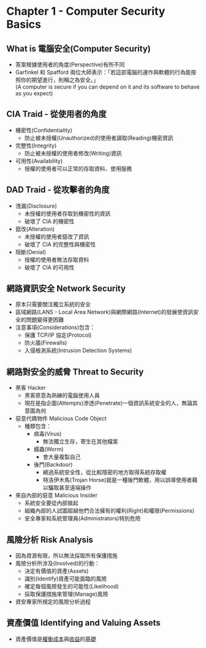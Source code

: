 # Chapter 1 - Computer Security Basics

## What is 電腦安全(Computer Security)

+ 答案根據使用者的角度(Perspective)有所不同
+ Garfinkel 和 Spafford 兩位大師表示：「若這部電腦的運作與軟體的行為能按照你的期望進行，則稱之為安全。」  
(A computer is secure if you can depend on it and its software to behave as you expect)

## CIA Traid - 從使用者的角度
+ 機密性(Confidentiality)
	+ 防止被未授權(Unauthorized)的使用者讀取(Reading)機密資訊
+ 完整性(Integrity)
	+ 防止被未授權的使用者修改(Writing)資訊
+ 可用性(Availability)
	+ 授權的使用者可以正常的存取資料、使用服務

## DAD Traid - 從攻擊者的角度
+ 洩漏(Disclosure)
	+ 未授權的使用者存取到機密性的資訊
	+ 破壞了 CIA 的機密性
+ 竄改(Alteration)
	+ 未授權的使用者竄改了資訊
	+ 破壞了 CIA 的完整性與機密性
+ 阻斷(Denial)
	+ 授權的使用者無法存取資料
	+ 破壞了 CIA 的可用性

## 網路資訊安全 Network Security
+ 原本只需要關注獨立系統的安全
+ 區域網路(LANS - Local Area Network)與網際網路(Internet)的發展使資訊安全的問題變得更困難
+ 注意事項(Considerations)包含：
	+ 保護 TCP/IP 協定(Protocol)
	+ 防火牆(Firewalls)
	+ 入侵檢測系統(Intrusion Detection Systems)

## 網路對安全的威脅 Threat to Security
+ 黑客 Hacker
	+ 黑客原意為熟練的電腦使用人員
	+ 現在是指企圖(Attempts)滲透(Penetrate)一個資訊系統安全的人，無論其意圖為何
+ 惡意代碼物件 Malicious Code Object
	+ 種類包含：
		+ 病毒(Virus)
			+ 無法獨立生存，寄生在其他檔案
		+ 蠕蟲(Worm)
			+ 會大量複製自己
		+ 後門(Backdoor)
			+ 繞過系統安全性，從比較隱密的地方取得系統存取權
			+ 特洛伊木馬(Trojan Horse)就是一種後門軟體，用以誤導使用者藉以騙取甚至遠端操作
+ 來自內部的惡意 Malicious Insider
	+ 系統安全要從內部做起
	+ 組織內部的人試圖超越他們合法擁有的權利(Right)和權限(Permissions)
	+ 安全專家和系統管理員(Administrators)特別危險

## 風險分析 Risk Analysis
+ 因為資源有限，所以無法採取所有保護措施
+ 風險分析所涉及(Involved)的行動：
	+ 決定有價值的資產(Assets)
	+ 識別(Identify)資產可能面臨的風險
	+ 確定每個風險發生的可能性(Likelihood)
	+ 採取保護措施來管理(Manage)風險
+ 資安專家所規定的風險分析過程

## 資產價值 Identifying and Valuing Assets
+ 資產價值是[權衡](Tradeoffs)[成本](Cost)與[收益](Benefit)的[基礎](Eng://Foundation)